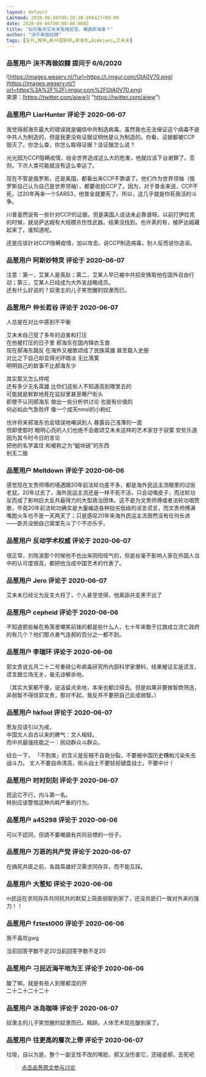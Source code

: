 ```yaml
---
layout: default
Lastmod: 2020-06-06T09:10:30.806427+00:00
date: 2020-06-06T00:00:00.000Z
title: "如何看待艾未未發推挖苦、嘲諷郝海東？"
author: "決不再做奴隸"
tags: [反共,推特,新中国联邦,郝海东,AiWeiwei,艾未未]
---
```



### 品葱用户 **決不再做奴隸** 提问于 6/6/2020
    
![https://images.weserv.nl/?url=https://i.imgur.com/GtA0V70.png](https://images.weserv.nl/?url=https%3A%2F%2Fi.imgur.com%2FGtA0V70.png)  
來源：[https://twitter.com/aiww]( "https://twitter.com/aiww")
    
                

### 品葱用户 **LiarHunter** 评论于 2020-06-07
        
我觉得郝海东最大的错误就是偏信中共制造病毒。虽然我也无法保证这个病毒不是中共人为制造的，但是我更没有证据证明他是认为制造的。你看，证据都被CCP毁灭了。你怎么查，你怎么取得证据？没证据怎么说？  
  
光光因为CCP隐瞒疫情，给全世界造成这么大的危害，他就应该下台谢罪了。否则，下次人类可能就没有这么幸运了。  
  
现在不管是俄罗斯，还是美国，都看出来CCP不靠谱了。他们作为世界领袖（俄罗斯自己认为自己是世界领袖），都要收拾CCP了。因为，对于普金来说，CCP不死，过20年再来一个SARS3，他普金就要死了。所以，这几乎就是你死我活的斗争。  
  
川普虽然说有一些针对CCP的证据，但是美国人说话未必靠谱呀。以前打伊拉克的时候，就说萨达姆有大规模杀伤性武器。结果没找到。也许真的有，被萨达姆藏起来了。谁知道呢。  
  
还是应该针对CCP隐瞒疫情，加以攻击。说CCP制造病毒，别人反而说你造谣。
        
                

### 品葱用户 **阿斯妙特灵** 评论于 2020-06-07
        
注意：第一，艾某人是真赵；第二，艾某人早已被中共招安换取他在国外自由行动；第三，艾某人已经成为大外宣战略成员。  
还有什么好说的？奴隶主的儿子笑觉醒的奴隶而已。
        
                

### 品葱用户 **仲长若谷** 评论于 2020-06-07
        
人总是在对比中感到不平衡  
  
艾未未自己受了多年的迫害和打压  
在他被打压的日子里 郝海东在国内锦衣玉食  
现在郝海东跳反 在海外又被歌颂成了民族英雄 甚至载入史册   
对比之下自己却显得光环暗淡 无比落寞   
明明自己的故事不比郝海东少  
  
其实那又怎么样呢   
还有多少无名英雄 比你们这些人不知道高到哪里去的  
可能就是默默地死在监狱里甚至曝尸街头  
即使不认同郝海东 做出一些分析供讨论 也是有价值的  
何必如此气急败坏 像一个成天nmsl的小粉红  
  
也许将来郝海东也会错误地嘲讽别人 暴露自己浅薄的一面   
但即使那时 眼明心亮的人们也绝不会歌颂艾未未这样的艺术家甘于寂寞 安贫乐道  
因为其今时今日的言论   
把他的名字盖住 和被称之为“蛆块链”的东西   
别无二致
        
                

### 品葱用户 **Meltdown** 评论于 2020-06-06
        
感觉现在文贵师傅的境遇跟20年前法轮功差不多，都是海外民运主流眼里的过街老鼠。20年过去了，海外民运主流还是一样不死不活，只会动嘴皮子，而法轮功反而成了影响巨大反共最得力的大型政治团体。这不是为文贵师傅或者法轮功唱赞歌，毕竟20年前法轮功确实是大量编造各种拙劣低级的谣言谎言，而文贵师傅满嘴跑火车也不是一天两天了；只是感叹20年来海外民运主流居然没有任何长进——匪共没倒自己窝里先斗了个不亦乐乎。
        
                

### 品葱用户 **反动学术权威** 评论于 2020-06-07
        
很正常，刘晓波那个时候他不也出来阴阳怪气的，但是丝毫不影响人家在外国人当中的认可度很高，都把他当成中国艺术的代表了。
        
                

### 品葱用户 **Jero** 评论于 2020-06-07
        
艾未未已经沦为反支大将了，个人甚至觉得，他离舔共支黑不远了
        
                

### 品葱用户 **cepheid** 评论于 2020-06-06
        
不知道那些躲在角落里嘲笑前锋的都是些什么人，七十年来敢于扛旗成立流亡政府的有几个？他们那点勇气连郝的百分之一都不到。
        
                

### 品葱用户 **李瑞环** 评论于 2020-06-06
        
郭文贵说五月二十二号重磅公布病毒研究所内部科学家爆料，结果被证实是谎言。谎言跟立场无关，毫无谅解余地。  
  
（其实大家都不傻，说话留点余地，本来也都过得去。但是如果非要做智商筛选，非弱智不得信郭文贵，那对不起，我反共不要把自己反成弱智。）
        
                

### 品葱用户 **hkfool** 评论于 2020-06-07
        
葱友应该引以为戒，  
中国文人自古以来的脾气：文人相轻。  
而中共最强技能之一：挑动群众斗群众。  
  
综合一下， 「不割席」的含义是反贼不自我分裂，不要被中国历史糟粕污染失去战斗力。 文人不要自命清高，街头战士不要轻视键盘战士。不要中计！
        
                

### 品葱用户 **时时刻刻** 评论于 2020-06-07
        
民运它不行，内斗第一名。  
特别应该警惕这种内耗严重的行为。
        
                

### 品葱用户 **a45298** 评论于 2020-06-06
        
可以不認同，但請不要嘲諷有共同目標的一份子。
        
                

### 品葱用户 **万恶的共产党** 评论于 2020-06-07
        
在搞死共匪之前，各路英雄好汉需求同存异，而不能互踩。
        
                

### 品葱用户 **大葱知** 评论于 2020-06-06
        
m民运在求同存异共同抗共的默契上简直弱智到家了，还没共匪们一致对外来的强力！！
        
                

### 品葱用户 **fztest000** 评论于 2020-06-06
        
我不喜欢gwg  
  
当前回答字数不足20当前回答字数不足20
        
                

### 品葱用户 **刁民近海平地为王** 评论于 2020-06-06
        
酸了嘛，就是有些人到哪都混的开  
二十二十二十二十
        
                

### 品葱用户 **冰岛咖啡** 评论于 2020-06-07
        
奴隶主的儿子笑觉醒的奴隶而已。精辟。人体艺术现在酸到家了。
        
                

### 品葱用户 **往更高的層次上帶** 评论于 2020-06-07
        
垃圾，自以为是，整个一副支性不改的嘴脸，郝又没伤害它，还碰瓷郝，去死吧
        
                





> [点击品葱原文参与讨论](https://pincong.rocks/question/26825)

